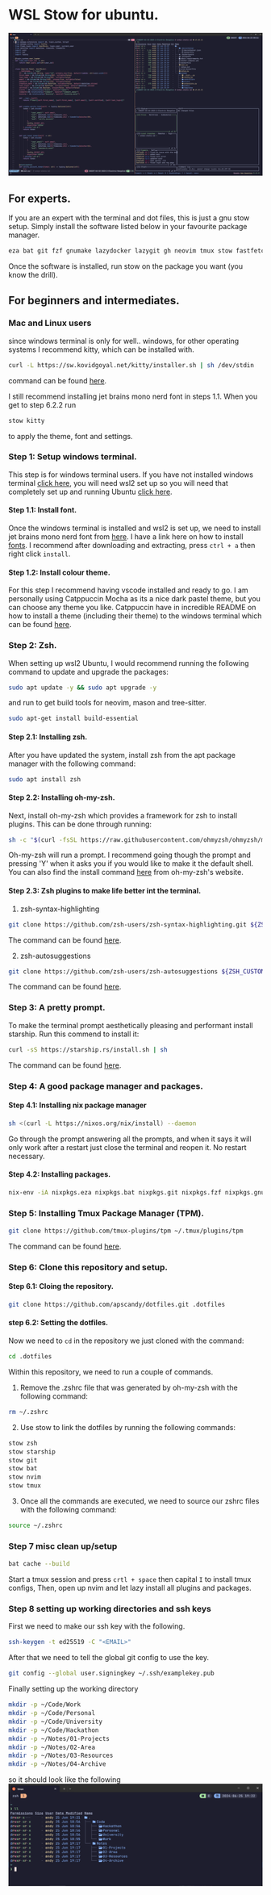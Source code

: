 # WSL Stow for ubuntu.

![demo](docs/images/demo-2.png)

## For experts.
If you are an expert with the terminal and dot files, this is just a gnu stow setup. Simply install the software listed below in your favourite package manager. 
```sh
eza bat git fzf gnumake lazydocker lazygit gh neovim tmux stow fastfetch zoxide jq ripgrep cloudflared
```
Once the software is installed, run stow on the package you want (you know the drill).

## For beginners and intermediates.

### Mac and Linux users
since windows terminal is only for well.. windows, for other operating systems I recommend kitty, which can be installed with.
```sh
curl -L https://sw.kovidgoyal.net/kitty/installer.sh | sh /dev/stdin
```
command can be found [here](https://sw.kovidgoyal.net/kitty/binary/).

I still recommend installing jet brains mono nerd font in steps 1.1.
When you get to step 6.2.2 run 
```sh
stow kitty
```
to apply the theme, font and settings.

### Step 1: Setup windows terminal.
This step is for windows terminal users. If you have not installed windows terminal [click here](https://learn.microsoft.com/en-us/windows/terminal/install), you will need wsl2 set up so you will need that completely set up and running Ubuntu [click here](https://learn.microsoft.com/en-us/windows/wsl/install).

#### Step 1.1: Install font.
Once the windows terminal is installed and wsl2 is set up, we need to install jet brains mono nerd font from [here](https://www.nerdfonts.com/font-downloads).
I have a link here on how to install [fonts](https://support.microsoft.com/en-au/office/add-a-font-b7c5f17c-4426-4b53-967f-455339c564c1).
I recommend after downloading and extracting, press `ctrl + a` then right click `install`.

#### Step 1.2: Install colour theme.
For this step I recommend having vscode installed and ready to go.
I am personally using Catppuccin Mocha as its a nice dark pastel theme, but you can choose any theme you like.
Catppuccin have in incredible README on how to install a theme (including their theme) to the windows terminal which can be found [here](https://github.com/catppuccin/windows-terminal).


### Step 2: Zsh.
When setting up wsl2 Ubuntu, I would recommend running the following command to update and upgrade the packages:
```sh
sudo apt update -y && sudo apt upgrade -y
```
and run to get build tools for neovim, mason and tree-sitter.

```sh
sudo apt-get install build-essential 
```

#### Step 2.1: Installing zsh.
After you have updated the system, install zsh from the apt package manager with the following command:
```sh
sudo apt install zsh
```
#### Step 2.2: Installing oh-my-zsh.
Next, install oh-my-zsh which provides a framework for zsh to install plugins. This can be done through running:
```sh
sh -c "$(curl -fsSL https://raw.githubusercontent.com/ohmyzsh/ohmyzsh/master/tools/install.sh)"
```
Oh-my-zsh will run a prompt. I recommend going though the prompt and pressing 'Y' when it asks you if you would like to make it the default shell.
You can also find the install command [here](https://ohmyz.sh/#install) from oh-my-zsh's website.

#### Step 2.3: Zsh plugins to make life better int the terminal.
1. zsh-syntax-highlighting
```sh
git clone https://github.com/zsh-users/zsh-syntax-highlighting.git ${ZSH_CUSTOM:-~/.oh-my-zsh/custom}/plugins/zsh-syntax-highlighting
```
The command can be found [here](https://github.com/zsh-users/zsh-syntax-highlighting/blob/master/INSTALL.md#oh-my-zsh).

2. zsh-autosuggestions

```sh
git clone https://github.com/zsh-users/zsh-autosuggestions ${ZSH_CUSTOM:-~/.oh-my-zsh/custom}/plugins/zsh-autosuggestions
```
The command can be found [here](https://github.com/zsh-users/zsh-autosuggestions/blob/master/INSTALL.md#oh-my-zsh).

### Step 3: A pretty prompt.
To make the terminal prompt aesthetically pleasing and performant install starship. Run this commend to install it:
```sh
curl -sS https://starship.rs/install.sh | sh
```
The command can be found [here](https://starship.rs/guide/#%F0%9F%9A%80-installation).

### Step 4: A good package manager and packages.
#### Step 4.1: Installing nix package manager
```sh
sh <(curl -L https://nixos.org/nix/install) --daemon
```
Go through the prompt answering all the prompts, and when it says it will only work after a restart just close the terminal and reopen it. No restart necessary.

#### Step 4.2: Installing packages.
```sh
nix-env -iA nixpkgs.eza nixpkgs.bat nixpkgs.git nixpkgs.fzf nixpkgs.gnumake nixpkgs.lazydocker nixpkgs.lazygit nixpkgs.gh nixpkgs.neovim nixpkgs.tmux nixpkgs.stow nixpkgs.fastfetch nixpkgs.zoxide nixpkgs.jq nixpkgs.ripgrep nixpkgs.cloudflared
```

### Step 5: Installing Tmux Package Manager (TPM).
```sh
git clone https://github.com/tmux-plugins/tpm ~/.tmux/plugins/tpm
```
The command can be found [here](https://github.com/tmux-plugins/tpm?tab=readme-ov-file).

### Step 6: Clone this repository and setup.
#### Step 6.1: Cloing the repository.
```sh
git clone https://github.com/apscandy/dotfiles.git .dotfiles
```
#### step 6.2: Setting the dotfiles.
Now we need to `cd` in the repository we just cloned with the command:
```sh
cd .dotfiles
```
Within this repository, we need to run a couple of commands.
1. Remove the .zshrc file that was generated by oh-my-zsh with the following command:
```sh
rm ~/.zshrc
```
2. Use stow to link the dotfiles by running the following commands:
```sh
stow zsh
stow starship 
stow git
stow bat
stow nvim
stow tmux
```
3. Once all the commands are executed, we need to source our zshrc files with the following command:
```sh
source ~/.zshrc
```
### Step 7 misc clean up/setup
```sh
bat cache --build
```
Start a tmux session and press `crtl + space` then capital `I` to install tmux configs,
Then, open up nvim and let lazy install all plugins and packages.

### Step 8 setting up working directories and ssh keys
First we need to make our ssh key with the following.
```sh
ssh-keygen -t ed25519 -C "<EMAIL>"
```
After that we need to tell the global git config to use the key.
```sh
git config --global user.signingkey ~/.ssh/examplekey.pub
```
Finally setting up the working directory

```sh
mkdir -p ~/Code/Work
mkdir -p ~/Code/Personal
mkdir -p ~/Code/University
mkdir -p ~/Code/Hackathon
mkdir -p ~/Notes/01-Projects
mkdir -p ~/Notes/02-Area
mkdir -p ~/Notes/03-Resources
mkdir -p ~/Notes/04-Archive
```
so it should look like the following
![](docs/images/folder-struct.png)


